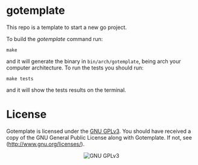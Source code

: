# gotemplate
This repo is a template to start a new go project.

To build the *gotemplate* command run:

```
make
```

and it will generate the binary in `bin/arch/gotemplate`, being arch your computer architecture. To run the tests you should run:

```
make tests
```

and it will show the tests results on the terminal.

# License
Gotemplate is licensed under the [GNU GPLv3](https://www.gnu.org/licenses/gpl.html). You should have received a copy of the GNU General Public License along with Gotemplate. If not, see (http://www.gnu.org/licenses/).

<p align="center">
<img src="https://www.gnu.org/graphics/gplv3-127x51.png" alt="GNU GPLv3">
</p>
